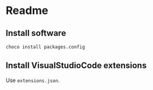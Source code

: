 # Readme

## Install software

```
choco install packages.config
```


## Install VisualStudioCode extensions

Use ```extensions.json```.
